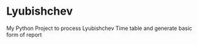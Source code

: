 # Lyubishchev
My Python Project to process Lyubishchev Time table and generate basic form of report
